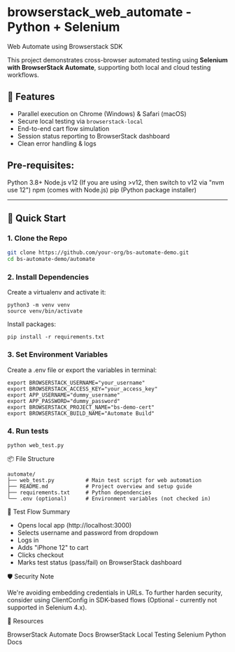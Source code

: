 # browserstack_web_automate - Python + Selenium
Web Automate using Browserstack SDK

This project demonstrates cross-browser automated testing using **Selenium with BrowserStack Automate**, supporting both local and cloud testing workflows.

## 🧪 Features

- Parallel execution on Chrome (Windows) & Safari (macOS)
- Secure local testing via `browserstack-local`
- End-to-end cart flow simulation
- Session status reporting to BrowserStack dashboard
- Clean error handling & logs

## Pre-requisites: 

Python 3.8+
Node.js v12 (If you are using >v12, then switch to v12 via "nvm use 12")
npm (comes with Node.js)
pip (Python package installer)

---

## 🚀 Quick Start

### 1. Clone the Repo

```bash
git clone https://github.com/your-org/bs-automate-demo.git
cd bs-automate-demo/automate
```

### 2. Install Dependencies

Create a virtualenv and activate it:

```
python3 -m venv venv
source venv/bin/activate
```

Install packages:

```
pip install -r requirements.txt
```

### 3. Set Environment Variables

Create a .env file or export the variables in terminal:

```
export BROWSERSTACK_USERNAME="your_username"
export BROWSERSTACK_ACCESS_KEY="your_access_key"
export APP_USERNAME="dummy_username"
export APP_PASSWORD="dummy_password"
export BROWSERSTACK_PROJECT_NAME="bs-demo-cert"
export BROWSERSTACK_BUILD_NAME="Automate Build"
```

### 4. Run tests

```
python web_test.py
```

📦 File Structure

```
automate/
├── web_test.py          # Main test script for web automation
├── README.md            # Project overview and setup guide
├── requirements.txt     # Python dependencies
└── .env (optional)      # Environment variables (not checked in)
```

🧠 Test Flow Summary

- Opens local app (http://localhost:3000)
- Selects username and password from dropdown
- Logs in
- Adds "iPhone 12" to cart
- Clicks checkout
- Marks test status (pass/fail) on BrowserStack dashboard

🛡️ Security Note

We're avoiding embedding credentials in URLs.
To further harden security, consider using ClientConfig in SDK-based flows (Optional - currently not supported in Selenium 4.x).

📎 Resources

BrowserStack Automate Docs
BrowserStack Local Testing
Selenium Python Docs

